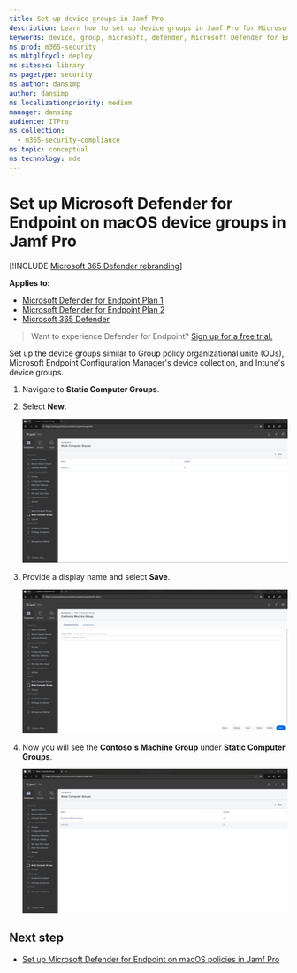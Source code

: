 ```yaml
---
title: Set up device groups in Jamf Pro
description: Learn how to set up device groups in Jamf Pro for Microsoft Defender for Endpoint on macOS
keywords: device, group, microsoft, defender, Microsoft Defender for Endpoint, mac, installation, deploy, uninstallation, intune, jamfpro, macos, catalina, mojave, high sierra
ms.prod: m365-security
ms.mktglfcycl: deploy
ms.sitesec: library
ms.pagetype: security
ms.author: dansimp
author: dansimp
ms.localizationpriority: medium
manager: dansimp
audience: ITPro
ms.collection: 
  - m365-security-compliance
ms.topic: conceptual
ms.technology: mde
---
```


# Set up Microsoft Defender for Endpoint on macOS device groups in Jamf Pro

[!INCLUDE [Microsoft 365 Defender rebranding](../../includes/microsoft-defender.md)]

**Applies to:**
- [Microsoft Defender for Endpoint Plan 1](https://go.microsoft.com/fwlink/p/?linkid=2154037)
- [Microsoft Defender for Endpoint Plan 2](https://go.microsoft.com/fwlink/p/?linkid=2154037)
- [Microsoft 365 Defender](https://go.microsoft.com/fwlink/?linkid=2118804)

> Want to experience Defender for Endpoint? [Sign up for a free trial.](https://signup.microsoft.com/create-account/signup?products=7f379fee-c4f9-4278-b0a1-e4c8c2fcdf7e&ru=https://aka.ms/MDEp2OpenTrial?ocid=docs-wdatp-investigateip-abovefoldlink)

Set up the device groups similar to Group policy  organizational unite (OUs), Microsoft Endpoint Configuration Manager's device collection, and Intune's device groups.

1. Navigate to **Static Computer Groups**.

2. Select **New**. 

    ![Image of Jamf Pro1.](images/jamf-pro-static-group.png)

3. Provide a display name and select **Save**.

    ![Image of Jamf Pro2.](images/jamfpro-machine-group.png)

4. Now you will see the **Contoso's Machine Group** under **Static Computer Groups**.

    ![Image of Jamf Pro3.](images/contoso-machine-group.png)

## Next step
- [Set up Microsoft Defender for Endpoint on macOS policies in Jamf Pro](mac-jamfpro-policies.md)
